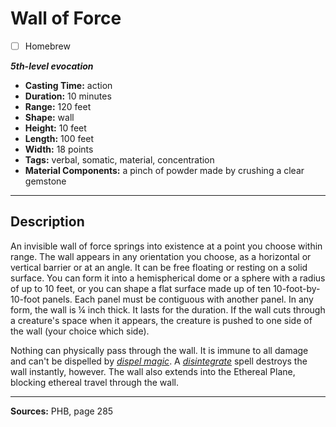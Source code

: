 # Wall of Force
- [ ] Homebrew

***5th-level evocation***
- **Casting Time:** action
- **Duration:** 10 minutes
- **Range:** 120 feet
- **Shape:** wall
- **Height:** 10 feet
- **Length:** 100 feet
- **Width:** 18 points
- **Tags:** verbal, somatic, material, concentration
- **Material Components:** a pinch of powder made by crushing a clear gemstone

---

## Description
An invisible wall of force springs into existence at a point you choose within range.
The wall appears in any orientation you choose, as a horizontal or vertical barrier or at an angle.
It can be free floating or resting on a solid surface.
You can form it into a hemispherical dome or a sphere with a radius of up to 10 feet, or you can shape a flat surface made up of ten 10-foot-by-10-foot panels.
Each panel must be contiguous with another panel.
In any form, the wall is &frac14; inch thick.
It lasts for the duration.
If the wall cuts through a creature's space when it appears, the creature is pushed to one side of the wall (your choice which side).

Nothing can physically pass through the wall.
It is immune to all damage and can't be dispelled by [*dispel magic*](./dispel-magic).
A [*disintegrate*](./disintegrate) spell destroys the wall instantly, however.
The wall also extends into the Ethereal Plane, blocking ethereal travel through the wall.

---

**Sources:** PHB, page 285
